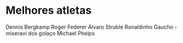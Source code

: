 # Melhores atletas

Dennis Bergkamp
Roger Federer
Álvaro Struble
Ronaldinho Gaucho - miseravi dos golaço 
Michael Phelps


